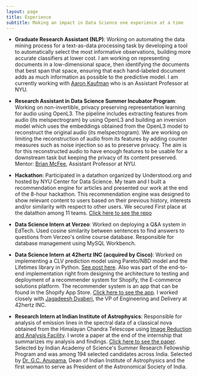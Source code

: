 ```yaml
---
layout: page
title: Experience
subtitle: Making an impact in Data Science one experience at a time
---
```


+ **Graduate Research Assistant (NLP)**: Working on automating the data mining process for a text-as-data processing task by developing a tool to automatically select the most informative observations, building more accurate classifiers at lower cost. I am working on representing documents in a low-dimensional space, then identifying the documents that best span that space, ensuring that each hand-labeled document adds as much information as possible to the predictive model. I am currently working with [Aaron Kaufman](http://www.aaronrkaufman.com/) who is an Assistant Professor at NYU.


+ **Research Assistant in Data Science Summer Incubator Program**: Working on non-invertible, privacy preserving representation learning for audio using OpenL3. The pipeline includes extracting features from audio (its melspectrogram) by using OpenL3 and building an inversion model which uses the embeddings obtained from the OpenL3 model to reconstruct the original audio (its melspectrogram). We are working on limiting the reconstruction of audio from its features by adding counter measures such as noise injection so as to preserve privacy. The aim is for this reconstructed audio to have enough features to be usable for a downstream task but keeping the privacy of its content preserved. Mentor: [Brian McFee](https://brianmcfee.net/), Assistant Professor at NYU.


+ **Hackathon**: Participated in a datathon organized by Understood.org and hosted by NYU Center for Data Science. My team and I built a recommendation engine for articles and presented our work at the end of the 8-hour hackathon. This recommendation engine was designed to show relevant content to users based on their previous history, interests and/or similarity with respect to other users. We secured First place at the datathon among 11 teams. [Click here to see the repo](https://github.com/anushapatil5/datathon_2020)


+ **Data Science Intern at Verzeo**: Worked on deploying a Q&A system in EdTech. Used cosine similarity between sentences to find answers to questions from Verzeo's online course database. Responsible for database management using MySQL Workbench.


+ **Data Science Intern at 42hertz INC (acquired by Cisco)**: Worked on implementing a CLV prediction model using Pareto/NBD model and the Lifetimes library in Python. [See post here](https://anushapatil5.github.io/2020-07-09-cltv/). Also was part of the end-to-end implementation right from designing the architecture to testing and deployment of a recommender system for Shopify, the E-commerce solutions platform. The recommender system is an app that can be found in the Shopify App Store. [Click here to see the app](https://apps.shopify.com/kraken?surface_detail=kraken+recommends&surface_inter_position=1&surface_intra_position=4&surface_type=search). I worked closely with [Jagadeesh Dyaberi](https://www.linkedin.com/in/jagadeesh-dyaberi-4a87951/), the VP of Engineering and Delivery at 42hertz INC.


+ **Research Intern at Indian Institute of Astrophysics**: Responsible for analysis of emission lines in the spectral data of a classical nova obtained from the Himalayan Chandra Telescope using [Image Reduction and Analysis Facility](https://github.com/iraf-community/iraf). I wrote a paper at the end of the internship that summarizes my analysis and findings. [Click here to see the paper](https://github.com/anushapatil5/SpectralAnalysis). Selected by Indian Academy of Science's Summer Research Fellowship Program and was among 194 selected candidates across India. Selected by [Dr. G.C. Anupama](https://en.wikipedia.org/wiki/G._C._Anupama), Dean of Indian Institute of Astrophysics and the first woman to serve as President of the Astronomical Society of India. 

